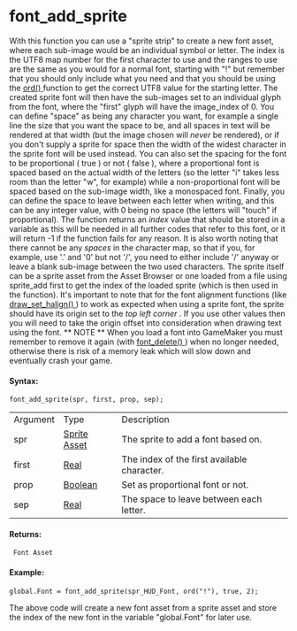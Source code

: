 # font_add_sprite

With this function you can use a "sprite strip" to create a new font
asset, where each sub-image would be an individual symbol or letter. The
index is the UTF8 map number for the first character to use and the
ranges to use are the same as you would for a normal font, starting with
"!" but remember that you should only include what you need and that you
should be using the [ ord() ](../../Strings/ord) function to get the
correct UTF8 value for the starting letter. The created sprite font will
then have the sub-images set to an individual glyph from the font, where
the "first" glyph will have the image_index of 0. You can define "space"
as being any character you want, for example a single line the size that
you want the space to be, and all spaces in text will be rendered at
that width (but the image chosen will *never* be rendered), or if you
don't supply a sprite for space then the width of the widest character
in the sprite font will be used instead. You can also set the spacing
for the font to be proportional ( true ) or not ( false ), where a
proportional font is spaced based on the actual width of the letters (so
the letter "i" takes less room than the letter "w", for example) while a
non-proportional font will be spaced based on the sub-image width, like
a monospaced font. Finally, you can define the space to leave between
each letter when writing, and this can be any integer value, with 0
being no space (the letters will "touch" if proportional). The function
returns an *index* value that should be stored in a variable as this
will be needed in all further codes that refer to this font, or it will
return -1 if the function fails for any reason. It is also worth noting
that there cannot be any *spaces* in the character map, so that if you,
for example, use '.' and '0' but not '/', you need to either include '/'
anyway or leave a blank sub-image between the two used characters. The
sprite itself can be a sprite asset from the Asset Browser or one loaded
from a file using sprite_add first to get the index of the loaded sprite
(which is then used in the function). It's important to note that for
the font alignment functions (like [ draw_set_halign()
](../../Drawing/Text/draw_set_halign) ) to work as expected when
using a sprite font, the sprite should have its origin set to the *top
left corner* . If you use other values then you will need to take the
origin offset into consideration when drawing text using the font. **
NOTE ** When you load a font into GameMaker you must remember to remove
it again (with [ font_delete() ](font_delete) ) when no longer
needed, otherwise there is risk of a memory leak which will slow down
and eventually crash your game.

#### Syntax:

``` gml
font_add_sprite(spr, first, prop, sep);
```

|          |                                                                            |                                             |
|----------|----------------------------------------------------------------------------|---------------------------------------------|
| Argument | Type                                                                       | Description                                 |
| spr      |  [Sprite Asset](../../../../../The_Asset_Editors/Sprites)              | The sprite to add a font based on.          |
| first    |  [Real](../../../../../GameMaker_Language/GML_Overview/Data_Types)     | The index of the first available character. |
| prop     |  [Boolean](../../../../../GameMaker_Language/GML_Overview/Data_Types)  | Set as proportional font or not.            |
| sep      |  [Real](../../../../../GameMaker_Language/GML_Overview/Data_Types)     | The space to leave between each letter.     |

#### Returns:

``` gml
 Font Asset
```

#### Example:

``` gml
global.Font = font_add_sprite(spr_HUD_Font, ord("!"), true, 2);
```

The above code will create a new font asset from a sprite asset and
store the index of the new font in the variable "global.Font" for later
use.
